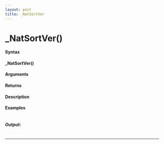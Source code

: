 ```yaml
---
layout: post
title: _NatSortVer
---
```


# _NatSortVer()


#### Syntax

#### _NatSortVer()

#### Arguments

#### Returns

#### Description

#### Examples

```

```

##### Output:

```

```

---